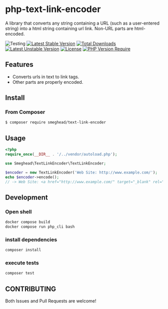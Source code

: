 # php-text-link-encoder

A library that converts any string containing a URL (such as a user-entered string) into a html string containing url link. Non-URL parts are html-encoded.

![Testing](https://github.com/smeghead/php-text-link-encoder/actions/workflows/php.yml/badge.svg?event=push) [![Latest Stable Version](http://poser.pugx.org/smeghead/text-link-encoder/v)](https://packagist.org/packages/smeghead/text-link-encoder) [![Total Downloads](http://poser.pugx.org/smeghead/text-link-encoder/downloads)](https://packagist.org/packages/smeghead/text-link-encoder) [![Latest Unstable Version](http://poser.pugx.org/smeghead/text-link-encoder/v/unstable)](https://packagist.org/packages/smeghead/text-link-encoder) [![License](http://poser.pugx.org/smeghead/text-link-encoder/license)](https://packagist.org/packages/smeghead/text-link-encoder) [![PHP Version Require](http://poser.pugx.org/smeghead/text-link-encoder/require/php)](https://packagist.org/packages/smeghead/text-link-encoder)

## Features

 * Converts urls in text to link tags.
 * Other parts are properly encoded.

## Install

### From Composer

```bash
$ composer require smeghead/text-link-encoder
```

## Usage

```php
<?php
require_once(__DIR__ . '/../vendor/autoload.php');

use Smeghead\TextLinkEncoder\TextLinkEncoder;

$encoder = new TextLinkEncoder('Web Site: http://www.example.com/');
echo $encoder->encode();
// -> Web Site: <a href="http://www.example.com/" target="_blank" rel="noopener">http://www.example.com/</a>
```

## Development

### Open shell

```bash
docker compose build
docker compose run php_cli bash
```

### install dependencies

```bash
composer install
```

### execute tests

```bash
composer test
```

## CONTRIBUTING

Both Issues and Pull Requests are welcome!
